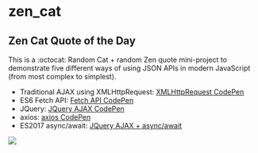 # zen_cat 
## Zen Cat Quote of the Day

This is a :octocat: Random Cat + random Zen quote mini-project to demonstrate five different ways of using JSON APIs in modern JavaScript (from most complex to simplest).
* Traditional AJAX using XMLHttpRequest: <a href="https://codepen.io/benjiaming/full/pmrzBq/">XMLHttpRequest CodePen</a>
* ES6 Fetch API: <a href="https://codepen.io/benjiaming/full/joLPzx">Fetch API CodePen</a>
* JQuery: <a href="https://codepen.io/benjiaming/full/QRMjgo">JQuery AJAX CodePen</a>
* axios: <a href="https://codepen.io/benjiaming/full/MdvaLa">axios CodePen</a>
* ES2017 async/await: <a href="https://codepen.io/benjiaming/full/arVaJm">JQuery AJAX + async/await</a>

![](https://cdn2.thecatapi.com/images/5p0.jpg)
